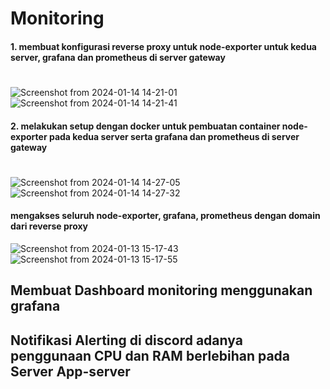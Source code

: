 # Monitoring

#### 1. membuat konfigurasi reverse proxy untuk node-exporter untuk kedua server, grafana dan prometheus di server gateway  
#
![Screenshot from 2024-01-14 14-21-01](https://github.com/Muna-020/DEVOPS-BATCH-19/assets/74352384/6345226d-123e-4aa0-bf70-0003e37002e3)
![Screenshot from 2024-01-14 14-21-41](https://github.com/Muna-020/DEVOPS-BATCH-19/assets/74352384/fab25ece-e459-41d6-8bac-cac89c67f68f)

#### 2. melakukan setup dengan docker untuk pembuatan container node-exporter pada kedua server serta grafana dan prometheus di server gateway
#
![Screenshot from 2024-01-14 14-27-05](https://github.com/Muna-020/DEVOPS-BATCH-19/assets/74352384/30e30892-e8f3-4467-9ad4-9f7a4ca52a70)
![Screenshot from 2024-01-14 14-27-32](https://github.com/Muna-020/DEVOPS-BATCH-19/assets/74352384/b5e6aa7c-ba46-4aa4-825d-e173df73b8e2)

#### mengakses seluruh node-exporter, grafana, prometheus dengan domain dari reverse proxy
![Screenshot from 2024-01-13 15-17-43](https://github.com/Muna-020/DEVOPS-BATCH-19/assets/74352384/4b0b12bf-6794-4a49-93f6-d22370744d99)
![Screenshot from 2024-01-13 15-17-55](https://github.com/Muna-020/DEVOPS-BATCH-19/assets/74352384/35ea798d-5941-47e8-8cd1-b2a51216af69)


## Membuat Dashboard monitoring menggunakan grafana

## Notifikasi Alerting di discord adanya penggunaan CPU dan RAM berlebihan pada Server App-server  


